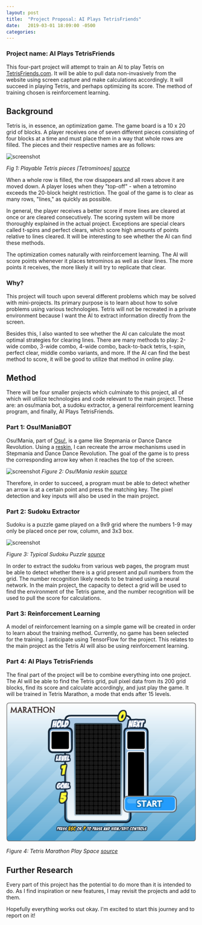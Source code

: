 ```yaml
---
layout: post
title:  "Project Proposal: AI Plays TetrisFriends"
date:   2019-03-01 18:09:00 -0500
categories:
---
```


### Project name: AI Plays TetrisFriends

This four-part project will attempt to train an AI to play Tetris on [TetrisFriends.com](Tetrisfriends.com). It will be able to pull data non-invasively from the website using screen capture and make calculations accordingly. It will succeed in playing Tetris, and perhaps optimizing its score. The method of training chosen is reinforcement learning.










## Background
Tetris is, in essence, an optimization game. The game board is a 10 x 20 grid of blocks. A player receives one of seven different pieces consisting of four blocks at a time and must place them in a way that whole rows are filled. The pieces and their respective names are as follows:

![screenshot](https://qph.fs.quoracdn.net/main-qimg-356e2b21c801381db2890dab49a9ea88)

*Fig 1: Playable Tetris pieces [Tetrominoes] [source](https://www.quora.com/What-are-the-different-blocks-in-Tetris-called-Is-there-a-specific-name-for-each-block)*

When a whole row is filled, the row disappears and all rows above it are moved down. A player loses when they "top-off" - when a tetromino exceeds the 20-block height restriction. The goal of the game is to clear as many rows, "lines," as quickly as possible.

In general, the player receives a better score if more lines are cleared at once or are cleared consecutively. The scoring system will be more thoroughly explained in the actual project. Exceptions are special clears called t-spins and perfect clears, which score high amounts of points relative to lines cleared. It will be interesting to see whether the AI can find these methods.

The optimization comes naturally with reinforcement learning. The AI will score points whenever it places tetrominos as well as clear lines. The more points it receives, the more likely it will try to replicate that clear.

### Why?
This project will touch upon several different problems which may be solved with mini-projects. Its primary purpose is to learn about how to solve problems using various technologies. Tetris will not be recreated in a private environment because I want the AI to extract information directly from the screen.

Besides this, I also wanted to see whether the AI can calculate the most optimal strategies for clearing lines. There are many methods to play: 2-wide combo, 3-wide combo, 4-wide combo, back-to-back tetris, t-spin, perfect clear, middle combo variants, and more. If the AI can find the best method to score, it will be good to utilize that method in online play.


## Method
There will be four smaller projects which culminate to this project, all of which will utilize technologies and code relevant to the main project. These are: an osu!mania bot, a sudoku extractor, a general reinforcement learning program, and finally, AI Plays TetrisFriends.

### Part 1: Osu!ManiaBOT
Osu!Mania, part of [Osu!](https://osu.ppy.sh/home), is a game like Stepmania or Dance Dance Revolution. Using a [reskin](https://osu.ppy.sh/community/forums/topics/512453), I can recreate the arrow mechanisms used in Stepmania and Dance Dance Revolution. The goal of the game is to press the corresponding arrow key when it reaches the top of the screen.

![screenshot](https://i.ppy.sh/ec560eab801b2fab6d8b816956988ed3bc00252a/68747470733a2f2f7075752e73682f7a3454756d2e6a7067)
*Figure 2: Osu!Mania reskin [source](https://osu.ppy.sh/community/forums/topics/512453)*

Therefore, in order to succeed, a program must be able to detect whether an arrow is at a certain point and press the matching key. The pixel detection and key inputs will also be used in the main project.

### Part 2: Sudoku Extractor
Sudoku is a puzzle game played on a 9x9 grid where the numbers 1-9 may only be placed once per row, column, and 3x3 box.

![screenshot](https://upload.wikimedia.org/wikipedia/commons/thumb/e/e0/Sudoku_Puzzle_by_L2G-20050714_standardized_layout.svg/250px-Sudoku_Puzzle_by_L2G-20050714_standardized_layout.svg.png)

*Figure 3: Typical Sudoku Puzzle [source](https://en.wikipedia.org/wiki/Sudoku)*

In order to extract the sudoku from various web pages, the program must be able to detect whether there is a grid present and pull numbers from the grid. The number recognition likely needs to be trained using a neural network. In the main project, the capacity to detect a grid will be used to find the environment of the Tetris game, and the number recognition will be used to pull the score for calculations.

### Part 3: Reinforcement Learning
A model of reinforcement learning on a simple game will be created in order to learn about the training method. Currently, no game has been selected for the training. I anticipate using TensorFlow for the project. This relates to the main project as the Tetris AI will also be using reinforcement learning.

### Part 4: AI Plays TetrisFriends
The final part of the project will be to combine everything into one project. The AI will be able to find the Tetris grid, pull pixel data from its 200 grid blocks, find its score and calculate accordingly, and just play the game. It will be trained in Tetris Marathon, a mode that ends after 15 levels.

![screenshot](/assets/img/tetrismarathon.png)

*Figure 4: Tetris Marathon Play Space [source](https://www.tetrisfriends.com/games/Marathon/game.php)*


## Further Research
Every part of this project has the potential to do more than it is intended to do. As I find inspiration or new features, I may revisit the projects and add to them.

Hopefully everything works out okay. I'm excited to start this journey and to report on it!
